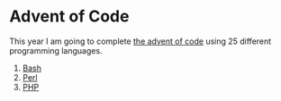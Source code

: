 # Advent of Code

This year I am going to complete [the advent of code](https://adventofcode.com) using 25 different programming languages.

1. [Bash](day1)
2. [Perl](day2)
2. [PHP](day3)
